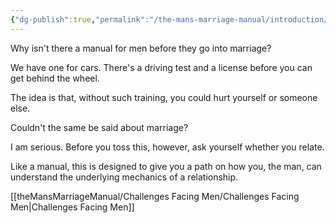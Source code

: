 ```yaml
---
{"dg-publish":true,"permalink":"/the-mans-marriage-manual/introduction/","tags":["gardenEntry"],"created":"2023-03-01T23:09:44.437-08:00","updated":"2023-03-03T18:11:45.404-08:00"}
---
```



Why isn't there a manual for men before they go into marriage?

We have one for cars.  There's a driving test and a license before you can get behind the wheel.

The idea is that, without such training, you could hurt yourself or someone else.

Couldn't the same be said about marriage?

I am serious.  Before you toss this, however, ask yourself whether you relate.

Like a manual, this is designed to give you a path on how you, the man, can understand the underlying mechanics of a relationship.

[[theMansMarriageManual/Challenges Facing Men/Challenges Facing Men\|Challenges Facing Men]]












